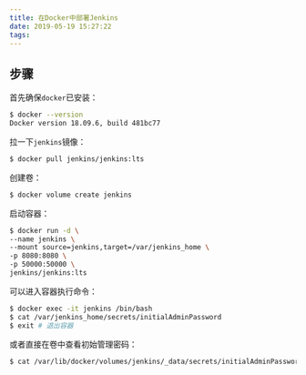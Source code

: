 ```yaml
---
title: 在Docker中部署Jenkins
date: 2019-05-19 15:27:22
tags:
---
```


## 步骤

首先确保`docker`已安装：

```bash
$ docker --version
Docker version 18.09.6, build 481bc77
```

拉一下`jenkins`镜像：

```bash
$ docker pull jenkins/jenkins:lts
```

创建卷：

```bash
$ docker volume create jenkins
```

启动容器：

```bash
$ docker run -d \
--name jenkins \
--mount source=jenkins,target=/var/jenkins_home \
-p 8080:8080 \
-p 50000:50000 \
jenkins/jenkins:lts
```

可以进入容器执行命令：

```bash
$ docker exec -it jenkins /bin/bash
$ cat /var/jenkins_home/secrets/initialAdminPassword
$ exit # 退出容器
```

或者直接在卷中查看初始管理密码：

```bash
$ cat /var/lib/docker/volumes/jenkins/_data/secrets/initialAdminPassword
```
